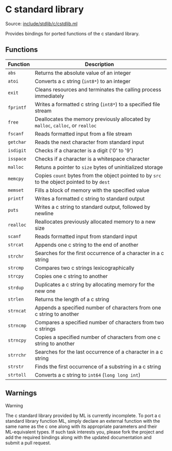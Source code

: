 # C standard library

Source: [include/stdlib/c/cstdlib.ml](../../include/stdlib/c/cstdlib.ml)

Provides bindings for ported functions of the c standard library.

## Functions

| Function | Description
|----------|------------
| `abs`    | Returns the absolute value of an integer
| `atoi`   | Converts a c string (`int8*`) to an integer
| `exit`   | Cleans resources and terminates the calling process immediately
| `fprintf`| Writes a formatted c string (`int8*`) to a specified file stream
| `free`   | Deallocates the memory previously allocated by `malloc`, `calloc`, or `realloc`
| `fscanf` | Reads formatted input from a file stream
| `getchar`| Reads the next character from standard input
| `isdigit`| Checks if a character is a digit ('0' to '9')
| `isspace`| Checks if a character is a whitespace character
| `malloc` | Retuns a pointer to `size` bytes of uninitialized storage
| `memcpy` | Copies `count` bytes from the object pointed to by `src` to the object pointed to by `dest`
| `memset` | Fills a block of memory with the specified value
| `printf` | Writes a formatted c string to standard output
| `puts`   | Writes a c string to standard output, followed by newline
| `realloc`| Reallocates previously allocated memory to a new size
| `scanf`  | Reads formatted input from standard input
| `strcat` | Appends one c string to the end of another
| `strchr` | Searches for the first occurrence of a character in a c string
| `strcmp` | Compares two c strings lexicographically
| `strcpy` | Copies one c string to another
| `strdup` | Duplicates a c string by allocating memory for the new one
| `strlen` | Returns the length of a c string
| `strncat`| Appends a specified number of characters from one c string to another
| `strncmp`| Compares a specified number of characters from two c strings
| `strncpy`| Copies a specified number of characters from one c string to another
| `strrchr`| Searches for the last occurrence of a character in a c string
| `strstr` | Finds the first occurrence of a substring in a c string
| `strtoll`| Converts a c string to `int64` (`long long int`)

## Warnings

> [!WARNING]
> The c standard library provided by ML is currently incomplete. To port a c standard library function ML, simply declare an external function with the same name as the c one along with its appropriate parameters and their ML-equivalent types.
> If such task interests you, please fork the project and add the required bindings along with the updated documentation and submit a pull request.
